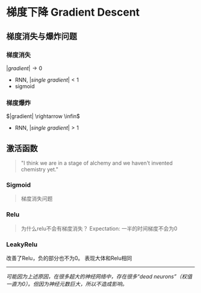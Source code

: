 # 梯度下降 Gradient Descent

## 梯度消失与爆炸问题
### 梯度消失

$|gradient| \rightarrow 0$
- RNN, $|single\ gradient| < 1$
- sigmoid

### 梯度爆炸
$|gradient| \rightarrow \infin$
- RNN, $|single\ gradient| > 1$

## 激活函数
> "I think we are in a stage of alchemy and we haven't invented chemistry yet."

### Sigmoid
> 梯度消失问题

### Relu
> 为什么relu不会有梯度消失？
Expectation: 一半的时间梯度不会为0

### LeakyRelu
改善了Relu，负的部分也不为0。
表现大体和Relu相同

----
*可能因为上述原因，在很多超大的神经网络中，存在很多“dead neurons”（权值一直为0）。但因为神经元数巨大，所以不造成影响。*



